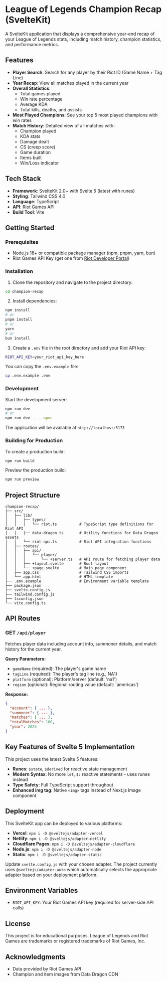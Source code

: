 # League of Legends Champion Recap (SvelteKit)

A SvelteKit application that displays a comprehensive year-end recap of your League of Legends stats, including match history, champion statistics, and performance metrics.

## Features

- **Player Search**: Search for any player by their Riot ID (Game Name + Tag Line)
- **Year Recap**: View all matches played in the current year
- **Overall Statistics**:
  - Total games played
  - Win rate percentage
  - Average KDA
  - Total kills, deaths, and assists
- **Most Played Champions**: See your top 5 most played champions with win rates
- **Match History**: Detailed view of all matches with:
  - Champion played
  - KDA stats
  - Damage dealt
  - CS (creep score)
  - Game duration
  - Items built
  - Win/Loss indicator

## Tech Stack

- **Framework**: SvelteKit 2.0+ with Svelte 5 (latest with runes)
- **Styling**: Tailwind CSS 4.0
- **Language**: TypeScript
- **API**: Riot Games API
- **Build Tool**: Vite

## Getting Started

### Prerequisites

- Node.js 18+ or compatible package manager (npm, pnpm, yarn, bun)
- Riot Games API Key (get one from [Riot Developer Portal](https://developer.riotgames.com/))

### Installation

1. Clone the repository and navigate to the project directory:

```bash
cd champion-recap
```

2. Install dependencies:

```bash
npm install
# or
pnpm install
# or
yarn
# or
bun install
```

3. Create a `.env` file in the root directory and add your Riot API key:

```bash
RIOT_API_KEY=your_riot_api_key_here
```

You can copy the `.env.example` file:

```bash
cp .env.example .env
```

### Development

Start the development server:

```bash
npm run dev
# or
npm run dev -- --open
```

The application will be available at `http://localhost:5173`

### Building for Production

To create a production build:

```bash
npm run build
```

Preview the production build:

```bash
npm run preview
```

## Project Structure

```
champion-recap/
├── src/
│   ├── lib/
│   │   ├── types/
│   │   │   └── riot.ts          # TypeScript type definitions for Riot API
│   │   ├── data-dragon.ts       # Utility functions for Data Dragon assets
│   │   └── riot-api.ts          # Riot API integration functions
│   ├── routes/
│   │   ├── api/
│   │   │   └── player/
│   │   │       └── +server.ts   # API route for fetching player data
│   │   ├── +layout.svelte       # Root layout
│   │   └── +page.svelte         # Main page component
│   ├── app.css                  # Tailwind CSS imports
│   └── app.html                 # HTML template
├── .env.example                 # Environment variable template
├── package.json
├── svelte.config.js
├── tailwind.config.js
├── tsconfig.json
└── vite.config.ts
```

## API Routes

### GET `/api/player`

Fetches player data including account info, summoner details, and match history for the current year.

**Query Parameters:**
- `gameName` (required): The player's game name
- `tagLine` (required): The player's tag line (e.g., NA1)
- `platform` (optional): Platform/server (default: 'na1')
- `region` (optional): Regional routing value (default: 'americas')

**Response:**
```json
{
  "account": { ... },
  "summoner": { ... },
  "matches": [ ... ],
  "totalMatches": 100,
  "year": 2025
}
```

## Key Features of Svelte 5 Implementation

This project uses the latest Svelte 5 features:

- **Runes**: `$state`, `$derived` for reactive state management
- **Modern Syntax**: No more `let`, `$:` reactive statements - uses runes instead
- **Type Safety**: Full TypeScript support throughout
- **Enhanced img tag**: Native `<img>` tags instead of Next.js Image component

## Deployment

This SvelteKit app can be deployed to various platforms:

- **Vercel**: `npm i -D @sveltejs/adapter-vercel`
- **Netlify**: `npm i -D @sveltejs/adapter-netlify`
- **Cloudflare Pages**: `npm i -D @sveltejs/adapter-cloudflare`
- **Node.js**: `npm i -D @sveltejs/adapter-node`
- **Static**: `npm i -D @sveltejs/adapter-static`

Update `svelte.config.js` with your chosen adapter. The project currently uses `@sveltejs/adapter-auto` which automatically selects the appropriate adapter based on your deployment platform.

## Environment Variables

- `RIOT_API_KEY`: Your Riot Games API key (required for server-side API calls)

## License

This project is for educational purposes. League of Legends and Riot Games are trademarks or registered trademarks of Riot Games, Inc.

## Acknowledgments

- Data provided by Riot Games API
- Champion and item images from Data Dragon CDN
